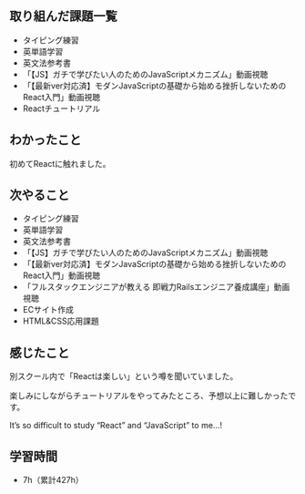 ## 取り組んだ課題一覧
- タイピング練習
- 英単語学習
- 英文法参考書
- 「【JS】ガチで学びたい人のためのJavaScriptメカニズム」動画視聴
- 「【最新ver対応済】モダンJavaScriptの基礎から始める挫折しないためのReact入門」動画視聴
- Reactチュートリアル
## わかったこと
初めてReactに触れました。
## 次やること
- タイピング練習
- 英単語学習
- 英文法参考書
- 「【JS】ガチで学びたい人のためのJavaScriptメカニズム」動画視聴
- 「【最新ver対応済】モダンJavaScriptの基礎から始める挫折しないためのReact入門」動画視聴
- 「フルスタックエンジニアが教える 即戦力Railsエンジニア養成講座」動画視聴
- ECサイト作成
- HTML&CSS応用課題
## 感じたこと
別スクール内で「Reactは楽しい」という噂を聞いていました。

楽しみにしながらチュートリアルをやってみたところ、予想以上に難しかったです。

It’s so difficult to study “React” and “JavaScript” to me…!

## 学習時間
- 7h（累計427h）
